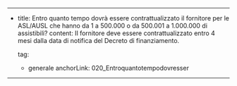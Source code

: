 ---
  - title: Entro quanto tempo dovrà essere contrattualizzato il fornitore per le ASL/AUSL che hanno da 1 a 500.000 o da 500.001 a 1.000.000 di assistibili?
    content: Il fornitore deve essere contrattualizzato entro 4 mesi dalla data di notifica del Decreto di finanziamento.

    tag:
      - generale
    anchorLink: 020_Entroquantotempodovresser
---